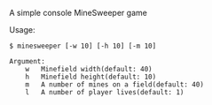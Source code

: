 
A simple console MineSweeper game


Usage:
```
$ minesweeper [-w 10] [-h 10] [-m 10]

Argument:
    w   Minefield width(default: 40)
    h   Minefield height(default: 10)
    m   A number of mines on a field(default: 40)
    l   A number of player lives(default: 1)
